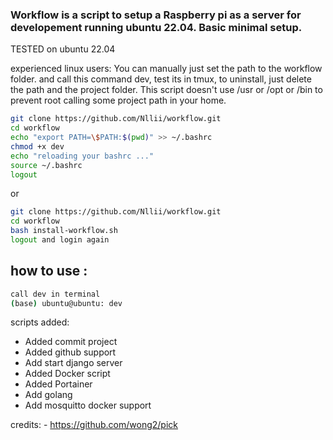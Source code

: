 ###  Workflow is a script to setup a Raspberry pi as a server for developement running ubuntu 22.04. Basic minimal setup.
TESTED on ubuntu 22.04 

experienced linux users:
You can manually just set the path to the workflow folder.
and call this command dev, test its in tmux, to uninstall, just delete the path and the project folder. 
This script doesn't use /usr or /opt or /bin to prevent root calling some project path in your home.





```bash 
git clone https://github.com/Nllii/workflow.git
cd workflow
echo "export PATH=\$PATH:$(pwd)" >> ~/.bashrc
chmod +x dev
echo "reloading your bashrc ..."
source ~/.bashrc
logout

```
or 

```bash 
git clone https://github.com/Nllii/workflow.git
cd workflow
bash install-workflow.sh
logout and login again 

```

## how to use :
```bash 
call dev in terminal 
(base) ubuntu@ubuntu: dev
```




scripts added: 

- Added commit project
- Added github support
- Add start django server
- Added Docker script 
- Added Portainer
- Add golang 
- Add mosquitto docker support 






credits: - https://github.com/wong2/pick
